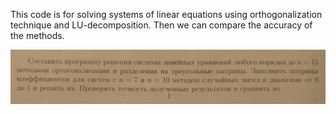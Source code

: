 This code is for solving systems of linear equations using orthogonalization technique and LU-decomposition. Then we can compare the accuracy of the methods.


![alt text](https://github.com/RamilDautov/My-projects/blob/master/Python%20projects/Numerical%20methods/Orth%20vs%20LU-decomp/2.jpg?raw=true)
